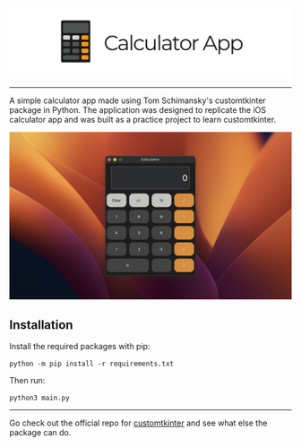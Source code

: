 <p align="center">
  <picture>
    <source media="(prefers-color-scheme: dark)" srcset="./documentation_images/App_icon_dark.png">
    <img src="./documentation_images/App_icon_light.png">
  </picture>
</p>

---
A simple calculator app made using Tom Schimansky's customtkinter package in Python. The application was designed to replicate the iOS calculator app and was built as a practice project to learn customtkinter. 

![](documentation_images/App.png)

## Installation
Install the required packages with pip:
```
python -m pip install -r requirements.txt
```
Then run:
```
python3 main.py
```

---
Go check out the official repo for [customtkinter](https://github.com/TomSchimansky/CustomTkinter#readme) and see what else the package can do.
